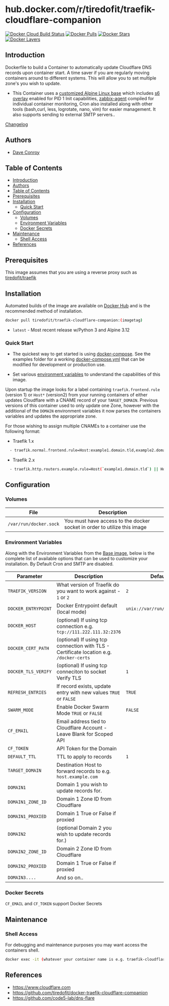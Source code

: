 # hub.docker.com/r/tiredofit/traefik-cloudflare-companion

[![Docker Cloud Build Status](https://img.shields.io/docker/cloud/build/tiredofit/traefik-cloudflare-companion)](https://hub.docker.com/r/tiredofit/traefik-cloudflare-companion)
[![Docker Pulls](https://img.shields.io/docker/pulls/tiredofit/traefik-cloudflare-companion.svg)](https://hub.docker.com/r/tiredofit/traefik-cloudflare-companion)
[![Docker Stars](https://img.shields.io/docker/stars/tiredofit/traefik-cloudflare-companion.svg)](https://hub.docker.com/r/tiredofit/traefik-cloudflare-companion)
[![Docker Layers](https://images.microbadger.com/badges/image/tiredofit/traefik-cloudflare-companion.svg)](https://microbadger.com/images/tiredofit/traefik-cloudflare-companion)

## Introduction

Dockerfile to build a Container to automatically update Cloudflare DNS records upon container start. A time saver if you are regularly moving containers around to different systems. This will allow you to set multiple zone's you wish to update.

* This Container uses a [customized Alpine Linux base](https://hub.docker.com/r/tiredofit/alpine) which includes [s6 overlay](https://github.com/just-containers/s6-overlay) enabled for PID 1 Init capabilities, [zabbix-agent](https://zabbix.org) compiled for individual container monitoring, Cron also installed along with other tools (bash,curl, less, logrotate, nano, vim) for easier management. It also supports sending to external SMTP servers..


[Changelog](CHANGELOG.md)

## Authors

- [Dave Conroy](http://github/tiredofit/)

## Table of Contents

- [Introduction](#introduction)
- [Authors](#authors)
- [Table of Contents](#table-of-contents)
- [Prerequisites](#prerequisites)
- [Installation](#installation)
  - [Quick Start](#quick-start)
- [Configuration](#configuration)
  - [Volumes](#volumes)
  - [Environment Variables](#environment-variables)
  - [Docker Secrets](#docker-secrets)
- [Maintenance](#maintenance)
  - [Shell Access](#shell-access)
- [References](#references)

## Prerequisites

This image assumes that you are using a reverse proxy such as [tiredofit/traefik](https://github.com/tiredofit/docker-traefik)

## Installation

Automated builds of the image are available on [Docker Hub](https://hub.docker.com/r/tiredofit/traefik-cloudflare-companion) and is the recommended method of installation.


```bash
docker pull tiredofit/traefik-cloudflare-companion:(imagetag)
```
* `latest` - Most recent release w/Python 3 and Alpine 3.12

### Quick Start

* The quickest way to get started is using [docker-compose](https://docs.docker.com/compose/). See the examples folder for a working [docker-compose.yml](examples/docker-compose.yml) that can be modified for development or production use.

* Set various [environment variables](#environment-variables) to understand the capabilities of this image.

Upon startup the image looks for a label containing `traefik.frontend.rule` (version 1) or `Host*` (version2) from your running containers of either updates Cloudflare with a CNAME record of your `TARGET_DOMAIN`. Previous versions of this container used to only update one Zone, however with the additional of the `DOMAIN` environment variables it now parses the containers variables and updates the appropriate zone.

For those wishing to assign multiple CNAMEs to a container use the following format:

- Traefik 1.x
````bash
  - traefik.normal.frontend.rule=Host:example1.domain.tld,example2.domain.tld
````

- Traefik 2.x
````bash
  - traefik.http.routers.example.rule=Host(`example1.domain.tld`) || Host(`example2.domain.tld`)
````

## Configuration
### Volumes
| File                   | Description                                                              |
| ---------------------- | ------------------------------------------------------------------------ |
| `/var/run/docker.sock` | You must have access to the docker socket in order to utilize this image |

### Environment Variables

Along with the Environment Variables from the [Base image](https://hub.docker.com/r/tiredofit/alpine), below is the complete list of available options that can be used to customize your installation. By Default Cron and SMTP are disabled.

| Parameter           | Description                                                                             | Default                      |
| ------------------- | --------------------------------------------------------------------------------------- | ---------------------------- |
| `TRAEFIK_VERSION`   | What version of Traefik do you want to work against - `1` or `2`                        | `2`                          |
| `DOCKER_ENTRYPOINT` | Docker Entrypoint default (local mode)                                                  | `unix://var/run/docker.sock` |
| `DOCKER_HOST`       | (optional) If using tcp connection e.g. `tcp://111.222.111.32:2376`                     |                              |
| `DOCKER_CERT_PATH`  | (optional) If using tcp connection with TLS - Certificate location e.g. `/docker-certs` |                              |
| `DOCKER_TLS_VERIFY` | (optional) If using tcp conneciton to socket Verify TLS                                 | `1`                          |
| `REFRESH_ENTRIES`   | If record exists, update entry with new values `TRUE` or `FALSE`                        | `TRUE`                       |
| `SWARM_MODE`        | Enable Docker Swarm Mode `TRUE` or `FALSE`                                              | `FALSE`                      |
| `CF_EMAIL`          | Email address tied to Cloudflare Account - Leave Blank  for Scoped API                  |                              |
| `CF_TOKEN`          | API Token for the Domain                                                                |                              |
| `DEFAULT_TTL`       | TTL to apply to records                                                                 | `1`                          |
| `TARGET_DOMAIN`     | Destination Host to forward records to e.g. `host.example.com`                          |                              |
| `DOMAIN1`           | Domain 1 you wish to update records for.                                                |                              |
| `DOMAIN1_ZONE_ID`   | Domain 1 Zone ID from Cloudflare                                                        |                              |
| `DOMAIN1_PROXIED`   | Domain 1 True or False if proxied                                                       |                              |
| `DOMAIN2`           | (optional Domain 2 you wish to update records for.)                                     |                              |
| `DOMAIN2_ZONE_ID`   | Domain 2 Zone ID from Cloudflare                                                        |                              |
| `DOMAIN2_PROXIED`   | Domain 1 True or False if proxied                                                       |                              |
| `DOMAIN3....`       | And so on..                                                                             |                              |

### Docker Secrets

`CF_EMAIL` and `CF_TOKEN` support Docker Secrets

## Maintenance
### Shell Access

For debugging and maintenance purposes you may want access the containers shell.

```bash
docker exec -it (whatever your container name is e.g. traefik-cloudflare-companion) bash
```

## References

* https://www.cloudflare.com
* https://github.com/tiredofit/docker-traefik-cloudflare-companion
* https://github.com/code5-lab/dns-flare
